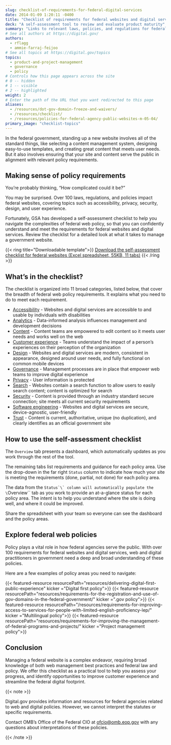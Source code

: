 ```yaml
---
slug: checklist-of-requirements-for-federal-digital-services
date: 2014-01-09 1:20:11 -0400
title: "Checklist of requirements for federal websites and digital services"
deck: "A self-assessment tool to review and evaluate product maturity"
summary: "Links to relevant laws, policies, and regulations for federal agencies."
# See all authors at https://digital.gov/
authors:
  - rflagg
  - ammie-farraj-feijoo
# See all topics at https://digital.gov/topics
topics:
  - product-and-project-management
  - governance
  - policy
# Controls how this page appears across the site
# 0 -- hidden
# 1 -- visible
# 2 -- highlighted
weight: 2
# Enter the path of the URL that you want redirected to this page
aliases:
  - /resources/dot-gov-domain-freeze-and-waivers/
  - /resources/checklist/
  - /resources/policies-for-federal-agency-public-websites-m-05-04/
primary_image: "checklist-topics"
---
```

In the federal government, standing up a new website involves all of the standard things, like selecting a content management system, designing easy-to-use templates, and creating great content that meets user needs. But it also involves ensuring that your site and content serve the public in alignment with relevant policy requirements.

## Making sense of policy requirements

You’re probably thinking, “How complicated could it be?”

You may be surprised. Over 100 laws, regulations, and policies impact federal websites, covering topics such as accessibility, privacy, security, design, and user experience.

Fortunately, GSA has developed a self-assessment checklist to help you navigate the complexities of federal web policy, so that you can confidently understand and meet the requirements for federal websites and digital services. Review the checklist for a detailed look at what it takes to manage a government website.

{{< ring title="Downloadable template">}}
[Download the self-assessment checklist for federal websites (Excel spreadsheet, 55KB, 11 tabs)](https://s3.amazonaws.com/digitalgov/static/self-assessment-checklist-for-federal-websites-april-2024.xlsx)
{{< /ring >}}

## What’s in the checklist?

The checklist is organized into 11 broad categories, listed below, that cover the breadth of federal web policy requirements. It explains what you need to do to meet each requirement.

* [Accessibility](https://digital.gov/topics/accessibility/) - Websites and digital services are accessible to and usable by individuals with disabilities
* [Analytics](https://digital.gov/topics/analytics/) - Data-informed analysis influences management and development decisions
* [Content](https://digital.gov/topics/content-strategy/) - Content teams are empowered to edit content so it meets user needs and works well on the web
* [Customer experience](https://digital.gov/topics/customer-experience/) - Teams understand the impact of a person’s experiences on their perception of the organization
* [Design](https://digital.gov/topics/design/) - Websites and digital services are modern, consistent in appearance, designed around user needs, and fully functional on common mobile devices
* [Governance](https://digital.gov/topics/governance/) - Management processes are in place that empower web teams to improve digital experience
* [Privacy](https://digital.gov/topics/privacy/) - User information is protected
* [Search](https://digital.gov/topics/search/) - Websites contain a search function to allow users to easily search content; content is optimized for search
* [Security](https://digital.gov/topics/security/) - Content is provided through an industry standard secure connection; site meets all current security requirements
* [Software engineering](https://digital.gov/topics/software-engineering/) - Websites and digital services are secure, device-agnostic, user-friendly
* [Trust](https://digital.gov/topics/trust/) - Content is current, authoritative, unique (no duplication), and clearly identifies as an official government site

## How to use the self-assessment checklist

The ``Overview`` tab presents a dashboard, which automatically updates as you work through the rest of the tool.

The remaining tabs list requirements and guidance for each policy area. Use the drop-down in the far right ``Status`` column to indicate how much  your site is meeting the requirements (done, partial, not done) for each policy area.

The data from the ``Status`\` column will automatically populate the \``Overview`` tab as you work to provide an at-a-glance status for each policy area. The intent is to help you understand where the site is doing well, and where it could be improved.

Share the spreadsheet with your team so everyone can see the dashboard and the policy areas.

## Explore federal web policies

Policy plays a vital role in how federal agencies serve the public. With over 100 requirements for federal websites and digital services, web and digital practitioners in government need a deep and broad understanding of these policies. 

Here are a few examples of policy areas you need to navigate:

{{< featured-resource resourcePath="resources/delivering-digital-first-public-experience" kicker ="Digital first policy">}}
{{< featured-resource resourcePath="resources/requirements-for-the-registration-and-use-of-gov-domains-in-the-federal-government/" kicker =".gov policy">}}
{{< featured-resource resourcePath="/resources/requirements-for-improving-access-to-services-for-people-with-limited-english-proficiency-lep/" kicker ="Multilingual policy">}}
{{< featured-resource resourcePath="resources/requirements-for-improving-the-management-of-federal-programs-and-projects/" kicker ="Project management policy">}}


## Conclusion

Managing a federal website is a complex endeavor, requiring broad knowledge of both web management best practices and federal law and policy. We offer this checklist as a practical tool to help you assess your progress, and identify opportunities to improve customer experience and streamline the federal digital footprint. 

{{< note >}}

Digital.gov provides information and resources for federal agencies related to web and digital policies. However, we cannot interpret the statutes or specific requirements.

Contact OMB’s Office of the Federal CIO at ofcio@omb.eop.gov with any questions about interpretations of these policies.

{{< /note >}}





[](https://obamawhitehouse.archives.gov/sites/default/files/omb/procurement/memo/strategic-plan-508-compliance.pdf)
